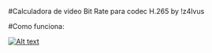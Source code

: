 #Calculadora de video Bit Rate para codec H.265 by !z4lvus

#Como funciona:

[![Alt text](http://i3.ytimg.com/vi/XiKHIEtQfdE/hqdefault.jpg])](https://www.youtube.com/watch?v=XiKHIEtQfdE)
